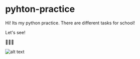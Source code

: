 # pyhton-practice
 
 Hi!
Its my python practice.
There are different tasks for school!



Let's see!

🐍🐍🐍


![alt text](https://shwanoff.ru/wp-content/uploads/2019/02/Python-programming.jpg)

